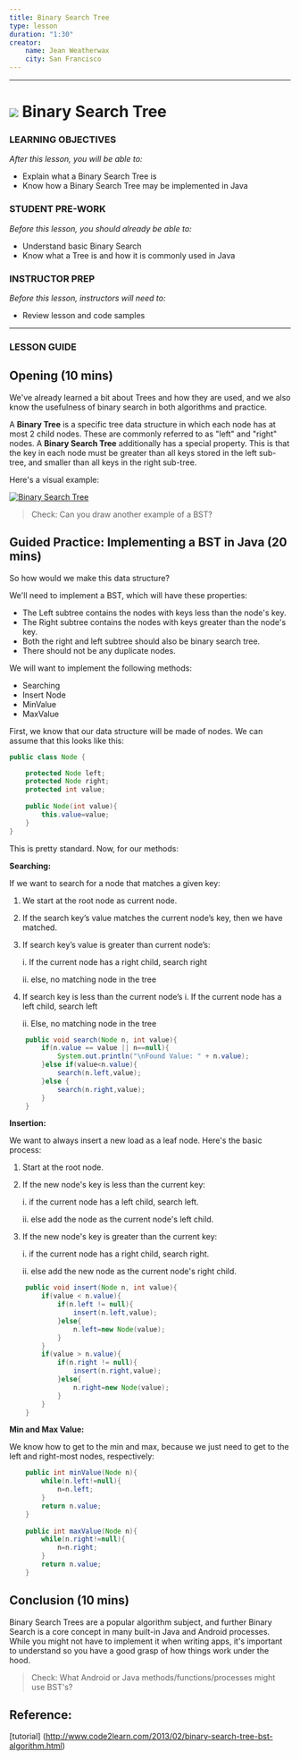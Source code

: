 ```yaml
---
title: Binary Search Tree
type: lesson
duration: "1:30"
creator:
    name: Jean Weatherwax
    city: San Francisco
---
```


---

# ![](https://ga-dash.s3.amazonaws.com/production/assets/logo-9f88ae6c9c3871690e33280fcf557f33.png) Binary Search Tree

### LEARNING OBJECTIVES
*After this lesson, you will be able to:*
- Explain what a Binary Search Tree is
- Know how a Binary Search Tree may be implemented in Java

### STUDENT PRE-WORK
*Before this lesson, you should already be able to:*
- Understand basic Binary Search
- Know what a Tree is and how it is commonly used in Java

### INSTRUCTOR PREP
*Before this lesson, instructors will need to:*
- Review lesson and code samples

---

### LESSON GUIDE


## Opening (10 mins)

We've already learned a bit about Trees and how they are used, and we also know the usefulness of binary search in both algorithms and practice.

A __Binary Tree__ is a specific tree data structure in which each node has at most 2 child nodes. These are commonly referred to as "left" and "right" nodes. A __Binary Search Tree__ additionally has a special property. This is that the key in each node must be greater than all keys stored in the left sub-tree, and smaller than all keys in the right sub-tree.

Here's a visual example:

[![Binary Search Tree](https://encrypt3d.files.wordpress.com/2010/09/nodes-in-binary-search-tree.png)](https://encrypt3d.files.wordpress.com/2010/09/nodes-in-binary-search-tree.png)

> Check: Can you draw another example of a BST? 

## Guided Practice: Implementing a BST in Java (20 mins)

So how would we make this data structure?

We'll need to implement a BST, which will have these properties:
* The Left subtree contains the nodes with keys less than the node's key.
* The Right subtree contains the nodes with keys greater than the node's key.
* Both the right and left subtree should also be binary search tree.
* There should not be any duplicate nodes.

We will want to implement the following methods:

* Searching
* Insert Node
* MinValue
* MaxValue

First, we know that our data structure will be made of nodes. We can assume that this looks like this:

```java
public class Node {

    protected Node left;
    protected Node right;
    protected int value;
    
    public Node(int value){
        this.value=value;
    }
}
```

This is pretty standard. Now, for our methods:

**Searching:** 

If we want to search for a node that matches a given key:

  1. We start at the root node as current node.

  2. If the search key’s value matches the current node’s key, then we have matched.

 3. If search key’s value is greater than current node’s:

    i. If the current node has a right child, search right

    ii. else, no matching node in the tree

4. If search key is less than the current node’s
    i. If the current node has a left child, search left

    ii. Else, no matching node in the tree

```java
    public void search(Node n, int value){
        if(n.value == value || n==null){
            System.out.println("\nFound Value: " + n.value);
        }else if(value<n.value){
            search(n.left,value);
        }else {
            search(n.right,value);
        }
    }
```

**Insertion:**

We want to always insert a new load as a leaf node. Here's the basic process:

1. Start at the root node.

2. If the new node's key is less than the current key:

	i. if the current node has a left child, search left.

	ii. else add the node as the current node's left child.

3. If the new node's key is greater than the current key:

	i. if the current node has a right child, search right.
    
	ii. else add the new node as the current node's right child.

```java
    public void insert(Node n, int value){
        if(value < n.value){
            if(n.left != null){
                insert(n.left,value);
            }else{
                n.left=new Node(value);
            }
        }
        if(value > n.value){
            if(n.right != null){
                insert(n.right,value);
            }else{
                n.right=new Node(value);
            }
        }
    }
```

**Min and Max Value:**

We know how to get to the min and max, because we just need to get to the left and right-most nodes, respectively:


```java
    public int minValue(Node n){
        while(n.left!=null){
            n=n.left;
        }
        return n.value;
    }
    
    public int maxValue(Node n){
        while(n.right!=null){
            n=n.right;
        }
        return n.value;
    }
```

## Conclusion (10 mins)

Binary Search Trees are a popular algorithm subject, and further Binary Search is a core concept in many built-in Java and Android processes. While you might not have to implement it when writing apps, it's important to understand so you have a good grasp of how things work under the hood.


> Check: What Android or Java methods/functions/processes might use BST's?

## Reference:

[tutorial] (http://www.code2learn.com/2013/02/binary-search-tree-bst-algorithm.html)



